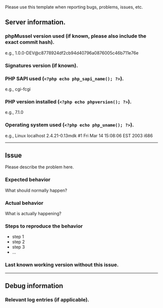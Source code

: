 Please use this template when reporting bugs, problems, issues, etc.

## Server information.

### phpMussel version used (if known, please also include the exact commit hash).
e.g., 1.0.0-DEV@c8778924df2cb94d40796a0876005c46b711e76e

### Signatures version (if known).

### PHP SAPI used (`<?php echo php_sapi_name(); ?>`).
e.g., cgi-fcgi

### PHP version installed (`<?php echo phpversion(); ?>`).
e.g., 7.1.0

### Operating system used (`<?php echo php_uname(); ?>`).
e.g., Linux localhost 2.4.21-0.13mdk #1 Fri Mar 14 15:08:06 EST 2003 i686

---
## Issue
Please describe the problem here.

### Expected behavior
What should normally happen?

### Actual behavior
What is actually happening?

### Steps to reproduce the behavior
* step 1
* step 2
* step 3
* …

### Last known working version without this issue.
---
## Debug information

### Relevant log entries (if applicable).
